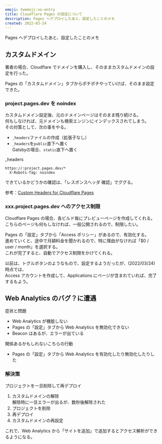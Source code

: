 ```yaml
---
emoji: twemoji:no-entry
title: Cloudflare Pages の設定について
description: Pages へデプロイしたあと、設定したことのメモ
created: 2022-03-24
---
```


Pages へデプロイしたあと、設定したことのメモ

## カスタムドメイン
著者の場合、Cloudflare でドメインを購入し、そのままカスタムドメインの設定を行った。

Pages の「カスタムドメイン」タブからポチポチやっていけば、そのまま設定できた。

### project.pages.dev を noindex
カスタムドメイン設定後、元のドメインページはそのまま残り続ける。  
何もしなければ、元ドメインも検索エンジンにインデックスされてしまう。  
その対策として、次の事をやる。

- `_headers`ファイルの作成（拡張子なし）
- `_headers`を`public`直下へ置く  
  Gatsbyの場合、`static`直下へ置く

_headers
```
https://:project.pages.dev/*
  X-Robots-Tag: noindex
```

できているかどうかの確認は、「レスポンスヘッダ 確認」でググる。

参考：[Custom Headers for Cloudflare Pages](https://blog.cloudflare.com/custom-headers-for-pages/)

### xxx.project.pages.dev へのアクセス制限
Cloudflare Pages の場合、各ビルド毎にプレビューページを作成してくれる。  
こちらのページも何もしなければ、一般公開されるので、制限したい。

Pages の「設定」タブから「Access ポリシー」があるので、有効化する。  
進めていくと、途中で月額料金を聞かれるので、特に理由がなければ「$0 / user / month」を選択する。  
これが完了すると、自動でアクセス制限をかけてくれる。

以前は、トグルボタンのようなもので、設定するようだったが、(2022/03/24)時点では、  
Access アカウントを作成して、Applications にページが含まれていれば、完了するもよう。


## Web Analytics のバグ？に遭遇
症状と問題
- Web Analytics が機能しない
- Pages の「設定」タブから Web Analytics を無効化できない
- Beacon はあるが、エラーが出ている

関係あるかもしれないこちらの行動
- Pages の「設定」タブから Web Analytics を有効化したり無効化したりした

### 解決策
プロジェクトを一旦削除して再デプロイ
1. カスタムドメインの解除  
   解除時に一旦エラーが出るが、数秒後解除された
2. プロジェクトを削除
3. 再デプロイ
4. カスタムドメインの再設定

これで、Web Analytics から「サイトを追加」で追加するとアクセス解析ができるようになる。
